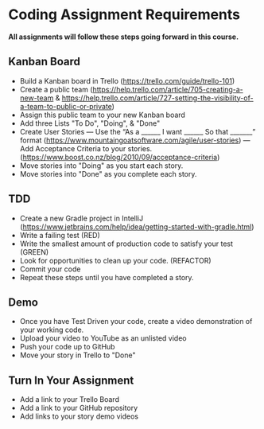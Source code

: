 # Coding Assignment Requirements

**All assignments will follow these steps going forward in this course.**

## Kanban Board
- Build a Kanban board in Trello (https://trello.com/guide/trello-101)
- Create a public team (https://help.trello.com/article/705-creating-a-new-team & https://help.trello.com/article/727-setting-the-visibility-of-a-team-to-public-or-private)
- Assign this public team to your new Kanban board
- Add three Lists "To Do", "Doing", & "Done"
- Create User Stories
— Use the “As a ______ I want ______ So that _______” format (https://www.mountaingoatsoftware.com/agile/user-stories)
— Add Acceptance Criteria to your stories. (https://www.boost.co.nz/blog/2010/09/acceptance-criteria)
- Move stories into "Doing" as you start each story.
- Move stories into "Done" as you complete each story.

## TDD
- Create a new Gradle project in IntelliJ (https://www.jetbrains.com/help/idea/getting-started-with-gradle.html)
- Write a failing test (RED)
- Write the smallest amount of production code to satisfy your test (GREEN)
- Look for opportunities to clean up your code. (REFACTOR)
- Commit your code
- Repeat these steps until you have completed a story.

## Demo
- Once you have Test Driven your code, create a video demonstration of your working code.
- Upload your video to YouTube as an unlisted video
- Push your code up to GitHub
- Move your story in Trello to "Done"

## Turn In Your Assignment
- Add a link to your Trello Board
- Add a link to your GitHub repository
- Add links to your story demo videos